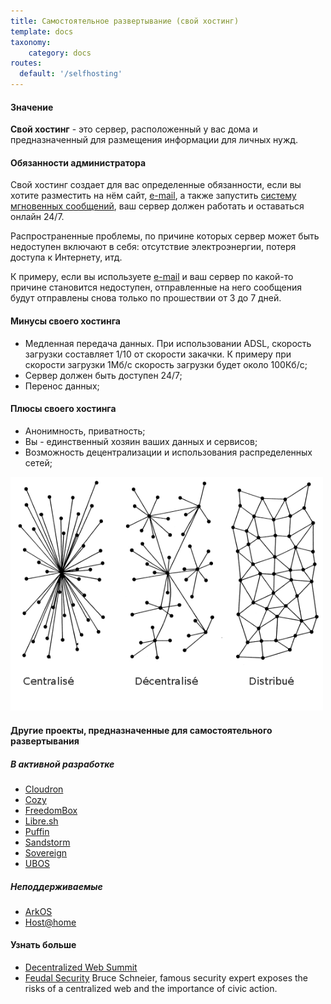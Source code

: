 ```yaml
---
title: Самостоятельное развертывание (свой хостинг)
template: docs
taxonomy:
    category: docs
routes:
  default: '/selfhosting'
---
```


#### Значение
**Свой хостинг** - это сервер, расположенный у вас дома и предназначенный для размещения информации для личных нужд.

#### Обязанности администратора
Свой хостинг создает для вас определенные обязанности, если вы хотите разместить на нём сайт, [e-mail](/email), а также запустить [систему мгновенных сообщений](/XMPP), ваш сервер должен работать и оставаться онлайн 24/7.

Распространенные проблемы, по причине которых сервер может быть недоступен включают в себя: отсутствие электроэнергии, потеря доступа к Интернету, итд.

К примеру, если вы используете [e-mail](/email) и ваш сервер по какой-то причине становится недоступен, отправленные на него сообщения будут отправлены снова только по прошествии от 3 до 7 дней.

#### Минусы своего хостинга
* Медленная передача данных. При использовании ADSL, скорость загрузки составляет 1/10 от скорости закачки. К примеру при скорости загрузки 1Мб/с скорость загрузки будет около 100Кб/с;
* Сервер должен быть доступен 24/7;
* Перенос данных;

#### Плюсы своего хостинга
* Анонимность, приватность;
* Вы - единственный хозяин ваших данных и сервисов;
* Возможность децентрализации и использования распределенных сетей;

<img src="/images/networks.png" width=500>

#### Другие проекты, предназначенные для самостоятельного развертывания
##### В активной разработке
- [Cloudron](https://cloudron.io)
- [Cozy](https://cozy.io)
- [FreedomBox](https://wiki.debian.org/FreedomBox)
- [Libre.sh](https://github.com/indiehosters/libre.sh)
- [Puffin](http://puffin.rocks)
- [Sandstorm](https://sandstorm.io/)
- [Sovereign](https://github.com/al3x/sovereign)
- [UBOS](http://ubos.net)

##### Неподдерживаемые
- [ArkOS](http://web.archive.org/web/20170603213149/https://arkos.io/)
- [Host@home](http://web.archive.org/web/20160206150730/http://yeuxdelibad.net/Programmation/Hostathome.html)


#### Узнать больше
* [Decentralized Web Summit](http://www.decentralizedweb.net/)
* [Feudal Security](https://www.schneier.com/blog/archives/2012/12/feudal_sec.html) Bruce Schneier, famous security expert exposes the risks of a centralized web and the importance of civic action.
